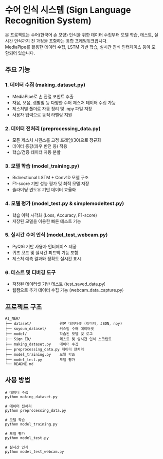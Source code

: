 
# 수어 인식 시스템 (Sign Language Recognition System)

본 프로젝트는 수어(한국어 손 모양) 인식을 위한 데이터 수집부터 모델 학습, 테스트, 실시간 인식까지 전 과정을 포함하는 통합 프레임워크입니다.  
MediaPipe를 활용한 데이터 수집, LSTM 기반 학습, 실시간 인식 인터페이스 등이 포함되어 있습니다.

## 주요 기능

### 1. 데이터 수집 (making_dataset.py)
- MediaPipe로 손 관절 포인트 추출
- 자음, 모음, 겹받침 등 다양한 수어 제스처 데이터 수집 가능
- 제스처별 폴더로 자동 정리 및 .npy 파일 저장
- 사용자 입력으로 동적 라벨링 지원

### 2. 데이터 전처리 (preprocessing_data.py)
- 모든 제스처 시퀀스를 고정 프레임(30)으로 정규화
- 데이터 증강(좌우 반전 등) 적용
- 학습/검증 데이터 자동 분할

### 3. 모델 학습 (model_training.py)
- Bidirectional LSTM + Conv1D 모델 구조
- F1-score 기반 성능 평가 및 최적 모델 저장
- 슬라이딩 윈도우 기반 데이터 효율화

### 4. 모델 평가 (model_test.py & simplemodeltest.py)
- 학습 이력 시각화 (Loss, Accuracy, F1-score)
- 저장된 모델을 이용한 빠른 테스트 기능

### 5. 실시간 수어 인식 (model_test_webcam.py)
- PyQt6 기반 사용자 인터페이스 제공
- 퀴즈 모드 및 실시간 피드백 기능 포함
- 제스처 예측 결과와 정확도 실시간 표시

### 6. 테스트 및 디버깅 도구
- 저장된 데이터셋 기반 테스트 (test_saved_data.py)
- 웹캠으로 추가 데이터 수집 가능 (webcam_data_capture.py)

## 프로젝트 구조

```
AI_NEW/
├── dataset/             원본 데이터셋 (이미지, JSON, npy)
├── suyoun_dataset/      커스텀 수어 데이터셋
├── model/               학습된 모델 및 로그
├── Sign_ED/             테스트 및 실시간 인식 스크립트
├── making_dataset.py    데이터 수집
├── preprocessing_data.py 데이터 전처리
├── model_training.py    모델 학습
├── model_test.py        모델 평가
└── README.md
```

## 사용 방법

```
# 데이터 수집
python making_dataset.py

# 데이터 전처리
python preprocessing_data.py

# 모델 학습
python model_training.py

# 모델 평가
python model_test.py

# 실시간 인식
python model_test_webcam.py
```
